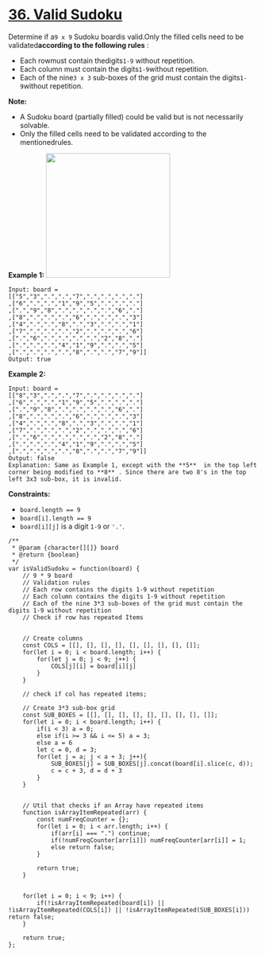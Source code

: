 # [36. Valid Sudoku](https://leetcode.com/problems/valid-sudoku/description/)

Determine if a`9 x 9` Sudoku boardis valid.Only the filled cells need to be validated**according to the following rules** :

- Each rowmust contain thedigits`1-9` without repetition.
- Each column must contain the digits`1-9`without repetition.
- Each of the nine`3 x 3` sub-boxes of the grid must contain the digits`1-9`without repetition.

**Note:**

- A Sudoku board (partially filled) could be valid but is not necessarily solvable.
- Only the filled cells need to be validated according to the mentionedrules.

**Example 1:**
<img src="https://upload.wikimedia.org/wikipedia/commons/thumb/f/ff/Sudoku-by-L2G-20050714.svg/250px-Sudoku-by-L2G-20050714.svg.png" style="height: 250px; width: 250px;">

```
Input: board =
[["5","3",".",".","7",".",".",".","."]
,["6",".",".","1","9","5",".",".","."]
,[".","9","8",".",".",".",".","6","."]
,["8",".",".",".","6",".",".",".","3"]
,["4",".",".","8",".","3",".",".","1"]
,["7",".",".",".","2",".",".",".","6"]
,[".","6",".",".",".",".","2","8","."]
,[".",".",".","4","1","9",".",".","5"]
,[".",".",".",".","8",".",".","7","9"]]
Output: true
```

**Example 2:**

```
Input: board =
[["8","3",".",".","7",".",".",".","."]
,["6",".",".","1","9","5",".",".","."]
,[".","9","8",".",".",".",".","6","."]
,["8",".",".",".","6",".",".",".","3"]
,["4",".",".","8",".","3",".",".","1"]
,["7",".",".",".","2",".",".",".","6"]
,[".","6",".",".",".",".","2","8","."]
,[".",".",".","4","1","9",".",".","5"]
,[".",".",".",".","8",".",".","7","9"]]
Output: false
Explanation: Same as Example 1, except with the **5**  in the top left corner being modified to **8** . Since there are two 8's in the top left 3x3 sub-box, it is invalid.
```

**Constraints:**

- `board.length == 9`
- `board[i].length == 9`
- `board[i][j]` is a digit `1-9` or `'.'`.


```
/**
 * @param {character[][]} board
 * @return {boolean}
 */
var isValidSudoku = function(board) {
    // 9 * 9 board
    // Validation rules
    // Each row contains the digits 1-9 without repetition
    // Each column contains the digits 1-9 without repetition
    // Each of the nine 3*3 sub-boxes of the grid must contain the digits 1-9 without repetition
    // Check if row has repeated Items


    // Create columns
    const COLS = [[], [], [], [], [], [], [], [], []];
    for(let i = 0; i < board.length; i++) {
        for(let j = 0; j < 9; j++) {
            COLS[j][i] = board[i][j]
        }
    }

    // check if col has repeated items;

    // Create 3*3 sub-box grid
    const SUB_BOXES = [[], [], [], [], [], [], [], [], []];
    for(let i = 0; i < board.length; i++) {
        if(i < 3) a = 0;
        else if(i >= 3 && i <= 5) a = 3;
        else a = 6
        let c = 0, d = 3;
        for(let j = a; j < a + 3; j++){
            SUB_BOXES[j] = SUB_BOXES[j].concat(board[i].slice(c, d));
            c = c + 3, d = d + 3
        }
    }


    // Util that checks if an Array have repeated items
    function isArrayItemRepeated(arr) {
        const numFreqCounter = {};
        for(let i = 0; i < arr.length; i++) {
            if(arr[i] === ".") continue;
            if(!numFreqCounter[arr[i]]) numFreqCounter[arr[i]] = 1;
            else return false;
        }

        return true;
    }


    for(let i = 0; i < 9; i++) {
        if(!isArrayItemRepeated(board[i]) || !isArrayItemRepeated(COLS[i]) || !isArrayItemRepeated(SUB_BOXES[i])) return false;
    }

    return true;
};
```
